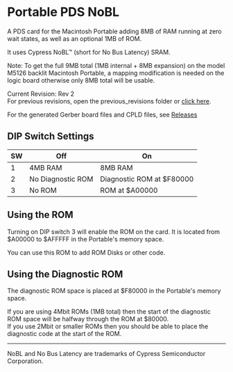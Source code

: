 # Portable PDS NoBL

A PDS card for the Macintosh Portable adding 8MB of RAM running at zero wait states, as well as an optional 1MB of ROM.

It uses Cypress NoBL™ (short for No Bus Latency) SRAM.

Note: To get the full 9MB total (1MB internal + 8MB expansion) on the model M5126 backlit Macintosh Portable, a mapping modification is needed on the logic board otherwise only 8MB total will be usable.

Current Revision: Rev 2  
For previous revisions, open the previous_revisions folder or [click here](previous_revisions/).

For the generated Gerber board files and CPLD files, see [Releases](https://github.com/rezafouladian/PortablePDSNoBL/releases)

## DIP Switch Settings

| SW | Off | On |
| --- | --- | --- |
| 1 | 4MB RAM | 8MB RAM |
| 2 | No Diagnostic ROM | Diagnostic ROM at $F80000 |
| 3 | No ROM | ROM at $A00000 |

## Using the ROM
Turning on DIP switch 3 will enable the ROM on the card. It is located from $A00000 to $AFFFFF in the Portable's memory space.

You can use this ROM to add ROM Disks or other code.

## Using the Diagnostic ROM
The diagnostic ROM space is placed at $F80000 in the Portable's memory space.

If you are using 4Mbit ROMs (1MB total) then the start of the diagnostic ROM space will be halfway through the ROM at $80000.  
If you use 2Mbit or smaller ROMs then you should be able to place the diagnostic code at the start of the ROM.


---

NoBL and No Bus Latency are trademarks of Cypress Semiconductor Corporation.
